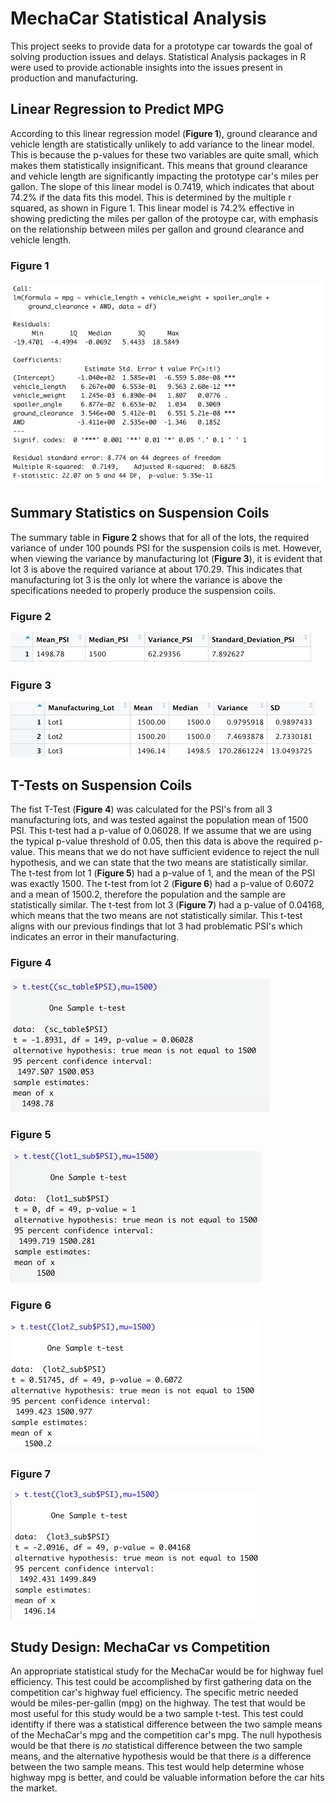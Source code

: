 # MechaCar Statistical Analysis

This project seeks to provide data for a prototype car towards the goal of solving production issues and delays. Statistical Analysis packages in R were used to provide actionable insights into the issues present in production and manufacturing. 

## Linear Regression to Predict MPG

According to this linear regression model (**Figure 1**), ground clearance and vehicle length are statistically unlikely to add variance to the linear model. This is because the p-values for these two variables are quite small, which makes them statistically insignificant. This means that ground clearance and vehicle length are significantly impacting the prototype car's miles per gallon. The slope of this linear model is 0.7419, which indicates that about 74.2% if the data fits this model. This is determined by the multiple r squared, as shown in Figure 1. This linear model is 74.2% effective in showing predicting the miles per gallon of the protoype car, with emphasis on the relationship between miles per gallon and ground clearance and vehicle length.

### Figure 1
![](images/mpg_lr_image.png)

## Summary Statistics on Suspension Coils

The summary table in **Figure 2** shows that for all of the lots, the required variance of under 100 pounds PSI for the suspension coils is met. However, when viewing the variance by manufacturing lot (**Figure 3**), it is evident that lot 3 is above the required variance at about 170.29. This indicates that manufacturing lot 3 is the only lot where the variance is above the specifications needed to properly produce the suspension coils.

### Figure 2
![](images/total_summary.png)

### Figure 3
![](images/lot_summary.png)

## T-Tests on Suspension Coils

The fist T-Test (**Figure 4**) was calculated for the PSI's from all 3 manufacturing lots, and was tested against the population mean of 1500 PSI. This t-test had a p-value of 0.06028. If we assume that we are using the typical p-value threshold of 0.05, then this data is above the required p-value. This means that we do not have sufficient evidence to reject the null hypothesis, and we can state that the two means are statistically similar.  The t-test from lot 1 (**Figure 5**) had a p-value of 1, and the mean of the PSI was exactly 1500. The t-test from lot 2 (**Figure 6**) had a p-value of 0.6072 and a mean of 1500.2, therefore the population and the sample are statistically similar. The t-test from lot 3 (**Figure 7**) had a p-value of 0.04168, which means that the two means are not statistically similar. This t-test aligns with our previous findings that lot 3 had problematic PSI's which indicates an error in their manufacturing.

### Figure 4
![](images/one_sample_t-test.png)

### Figure 5
![](images/lot1_t-test.png)

### Figure 6
![](images/lot2_t-test.png)

### Figure 7
![](images/lot3_t-test.png)

## Study Design: MechaCar vs Competition

An appropriate statistical study for the MechaCar would be for highway fuel efficiency. This test could be accomplished by first gathering data on the competition car's highway fuel efficiency. The specific metric needed would be miles-per-gallin (mpg) on the highway. The test that would be most useful for this study would be a two sample t-test. This test could identifty if there was a statistical difference between the two sample means of the MechaCar's mpg and the competition car's mpg. The null hypothesis would be that there is *no* statistical difference between the two sample means, and the alternative hypothesis would be that there *is* a difference between the two sample means. This test would help determine whose highway mpg is better, and could be valuable information before the car hits the market.
